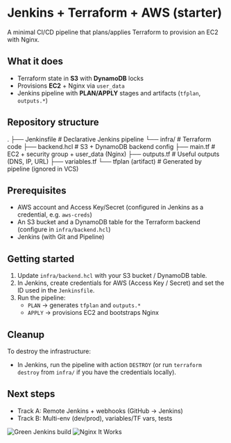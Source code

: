 # Jenkins + Terraform + AWS (starter)

A minimal CI/CD pipeline that plans/applies Terraform to provision an EC2 with Nginx.

## What it does
- Terraform state in **S3** with **DynamoDB** locks  
- Provisions **EC2** + Nginx via `user_data`  
- Jenkins pipeline with **PLAN/APPLY** stages and artifacts (`tfplan`, `outputs.*`)

## Repository structure
.
├── Jenkinsfile # Declarative Jenkins pipeline
└── infra/ # Terraform code
├── backend.hcl # S3 + DynamoDB backend config
├── main.tf # EC2 + security group + user_data (Nginx)
├── outputs.tf # Useful outputs (DNS, IP, URL)
├── variables.tf
└── tfplan (artifact) # Generated by pipeline (ignored in VCS)

## Prerequisites
- AWS account and Access Key/Secret (configured in Jenkins as a credential, e.g. `aws-creds`)
- An S3 bucket and a DynamoDB table for the Terraform backend (configure in `infra/backend.hcl`)
- Jenkins (with Git and Pipeline)

## Getting started
1. Update `infra/backend.hcl` with your S3 bucket / DynamoDB table.
2. In Jenkins, create credentials for AWS (Access Key / Secret) and set the ID used in the `Jenkinsfile`.
3. Run the pipeline:
   - `PLAN` → generates `tfplan` and `outputs.*`
   - `APPLY` → provisions EC2 and bootstraps Nginx

## Cleanup
To destroy the infrastructure:
- In Jenkins, run the pipeline with action `DESTROY` (or run `terraform destroy` from `infra/` if you have the credentials locally).

## Next steps
- Track A: Remote Jenkins + webhooks (GitHub -> Jenkins)
- Track B: Multi-env (dev/prod), variables/TF vars, tests


![Green Jenkins build](docs/images/jenkins.png)
![Nginx It Works](docs/images/nginx.png)



